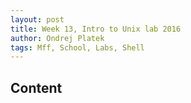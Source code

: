 ```yaml
---
layout: post
title: Week 13, Intro to Unix lab 2016
author: Ondrej Platek
tags: Mff, School, Labs, Shell
---
```


## Content
